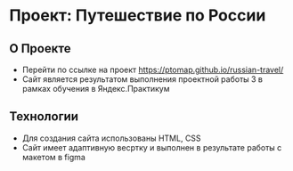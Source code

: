 # Проект: Путешествие по России

## О Проекте

* Перейти по ссылке на проект https://ptomap.github.io/russian-travel/
* Сайт является результатом выполнения проектной работы 3 в рамках обучения в Яндекс.Практикум


## Технологии
* Для создания сайта использованы HTML, CSS
* Сайт имеет адаптивную весртку и выполнен в результате работы с макетом в figma
